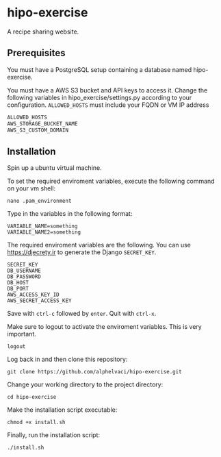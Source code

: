 # hipo-exercise
  A recipe sharing website.
## Prerequisites
  You must have a PostgreSQL setup containing a database named hipo-exercise.
  
  You must have a AWS S3 bucket and API keys to access it.
  Change the following variables in hipo_exercise/settings.py according to your configuration.
  `ALLOWED_HOSTS` must include your FQDN or VM IP address
  ```python
  ALLOWED_HOSTS
  AWS_STORAGE_BUCKET_NAME
  AWS_S3_CUSTOM_DOMAIN
  ```
## Installation
  Spin up a ubuntu virtual machine.
  
  To set the required enviroment variables,
  execute the following command on your vm shell:
  ```shell
  nano .pam_environment
  ```
  Type in the variables in the following format:
  ```shell
  VARIABLE_NAME=something
  VARIABLE_NAME2=something
  ```
  The required enviroment variables are the following. You can use https://djecrety.ir to generate the Django `SECRET_KEY`.
  ```shell
  SECRET_KEY
  DB_USERNAME
  DB_PASSWORD
  DB_HOST
  DB_PORT
  AWS_ACCESS_KEY_ID
  AWS_SECRET_ACCESS_KEY
  ```
  Save with `ctrl-c` followed by `enter`. Quit with `ctrl-x`.
  
  Make sure to logout to activate the enviroment variables. This is very important.
  ```shell
  logout
  ```
  Log back in and then clone this repository:
  ```shell
  git clone https://github.com/alphelvaci/hipo-exercise.git
  ```
  Change your working directory to the project directory:
  ```shell
  cd hipo-exercise
  ```
  Make the installation script executable:
  ```shell
  chmod +x install.sh
  ```
  Finally, run the installation script:
  ```shell
  ./install.sh
  ```
  
